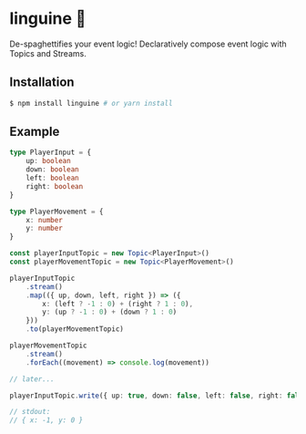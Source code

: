 # linguine 🍝

De-spaghettifies your event logic! Declaratively compose event logic with Topics and Streams.

## Installation

```sh
$ npm install linguine # or yarn install
```

## Example

```ts
type PlayerInput = {
    up: boolean
    down: boolean
    left: boolean
    right: boolean
}

type PlayerMovement = {
    x: number
    y: number
}

const playerInputTopic = new Topic<PlayerInput>()
const playerMovementTopic = new Topic<PlayerMovement>()

playerInputTopic
    .stream()
    .map(({ up, down, left, right }) => ({
        x: (left ? -1 : 0) + (right ? 1 : 0),
        y: (up ? -1 : 0) + (down ? 1 : 0)
    }))
    .to(playerMovementTopic)

playerMovementTopic
    .stream()
    .forEach((movement) => console.log(movement))

// later...

playerInputTopic.write({ up: true, down: false, left: false, right: false })

// stdout:
// { x: -1, y: 0 }
```
